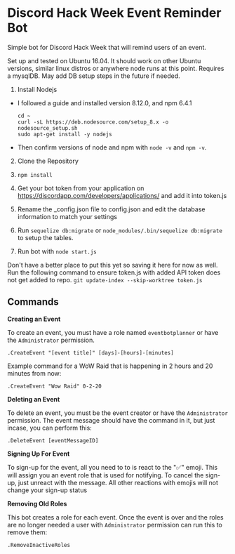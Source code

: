 # Discord Hack Week Event Reminder Bot
Simple bot for Discord Hack Week that will remind users of an event.

Set up and tested on Ubuntu 16.04.
It should work on other Ubuntu versions, similar linux distros or anywhere node runs at this point.
Requires a mysqlDB. May add DB setup steps in the future if needed.

1. Install Nodejs
 - I followed a guide and installed version 8.12.0, and npm 6.4.1
    ```
    cd ~
    curl -sL https://deb.nodesource.com/setup_8.x -o nodesource_setup.sh
    sudo apt-get install -y nodejs
    ```
  - Then confirm versions of node and npm with `node -v` and `npm -v`. 

  2. Clone the Repository
  
  3. `npm install`
  
  4. Get your bot token from your application on https://discordapp.com/developers/applications/ and add it into token.js
  
  5. Rename the \_config.json file to config.json and edit the database information to match your settings
  
  6. Run `sequelize db:migrate` or `node_modules/.bin/sequelize db:migrate` to setup the tables.
  
  6. Run bot with `node start.js`

Don't have a better place to put this yet so saving it here for now as well.
Run the following command to ensure token.js with added API token does not get added to repo.
`git update-index --skip-worktree token.js`

## Commands

**Creating an Event**

To create an event, you must have a role named `eventbotplanner` or have the `Administrator` permission.

`.CreateEvent "[event title]" [days]-[hours]-[minutes]`

Example command for a WoW Raid that is happening in 2 hours and 20 minutes from now:

`.CreateEvent "Wow Raid" 0-2-20`

**Deleting an Event**

To delete an event, you must be the event creator or have the `Administrator` permission. The event message should have the command in it, but just incase, you can perform this:

`.DeleteEvent [eventMessageID]`

**Signing Up For Event**

To sign-up for the event, all you need to to is react to the "✅" emoji. This will assign you an event role that is used for notifying. To cancel the sign-up, just unreact with the message. All other reactions with emojis will not change your sign-up status

**Removing Old Roles**

This bot creates a role for each event. Once the event is over and the roles are no longer needed a user with `Administrator` permission can run this to remove them:

`.RemoveInactiveRoles`